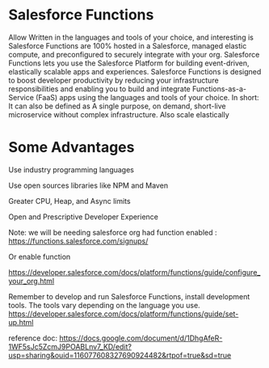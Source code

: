 # Salesforce Functions

Allow Written in the languages and tools of your choice, and  interesting is Salesforce Functions are 100% hosted in a Salesforce, managed elastic compute, and preconfigured to securely integrate with your org.
Salesforce Functions lets you use the Salesforce Platform for building event-driven, elastically scalable apps and experiences. Salesforce Functions is designed to boost developer productivity by reducing your infrastructure responsibilities and enabling you to build and integrate Functions-as-a-Service (FaaS) apps using the languages and tools of your choice.
In short: It can also be defined as A single purpose, on demand, short-live microservice without complex infrastructure. Also scale elastically
# Some Advantages
Use industry programming languages

Use open sources libraries like NPM and Maven

Greater CPU, Heap, and Async limits

Open and Prescriptive Developer Experience


Note: we will be needing salesforce org had function enabled : https://functions.salesforce.com/signups/ 

Or enable function

https://developer.salesforce.com/docs/platform/functions/guide/configure_your_org.html 

Remember to develop and run Salesforce Functions, install development tools. The tools vary depending on the language you use.
https://developer.salesforce.com/docs/platform/functions/guide/set-up.html 

reference doc: https://docs.google.com/document/d/1DhgAfeR-1WF5sJc5ZcmJ9POABLnv7_KD/edit?usp=sharing&ouid=116077608327690924482&rtpof=true&sd=true 
